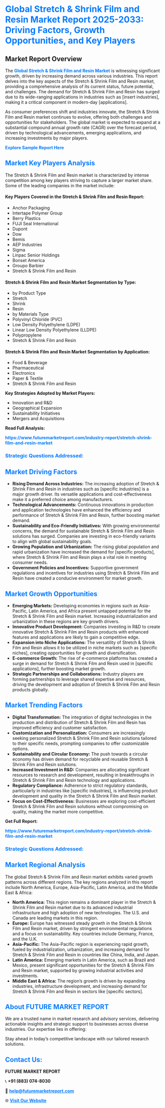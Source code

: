 <h1 style="color: #007BFF;">Global Stretch & Shrink Film and Resin Market Report 2025-2033: Driving Factors, Growth Opportunities, and Key Players</h1>

<section id="overview">
<h2>Market Report Overview</h2>
<p>The <a href="https://www.futuremarketreport.com/industry-report/stretch-shrink-film-and-resin-market" style="color: #007BFF; text-decoration: none;"><strong>Global Stretch & Shrink Film and Resin Market</strong></a> is witnessing significant growth, driven by increasing demand across various industries. This report delves into the key aspects of the Stretch & Shrink Film and Resin market, providing a comprehensive analysis of its current status, future potential, and challenges. The demand for Stretch & Shrink Film and Resin has surged due to its wide-ranging applications in industries such as [insert industries], making it a critical component in modern-day [applications].</p>
<p>As consumer preferences shift and industries innovate, the Stretch & Shrink Film and Resin market continues to evolve, offering both challenges and opportunities for stakeholders. The global market is expected to expand at a substantial compound annual growth rate (CAGR) over the forecast period, driven by technological advancements, emerging applications, and increasing investments by major players.</p>
</section>

<section id="overview">
<p><a href="https://www.futuremarketreport.com/request-sample/reportId=107703" style="color: #007BFF; text-decoration: none;"><strong>Explore Sample Report Here</strong></a></p>
</section>

<section id="key-players">
<h2 style="color: #007BFF;">Market Key Players Analysis</h2>
<p>The Stretch & Shrink Film and Resin market is characterized by intense competition among key players striving to capture a larger market share. Some of the leading companies in the market include:</p>
<h4>Key Players Covered in the Stretch & Shrink Film and Resin Report:</h4>
<ul><li>Anchor Packaging</li><li>Intertape Polymer Group</li><li>Berry Plastics</li><li>FUJI Seal International</li><li>Dupont</li><li>Dow</li><li>Bemis</li><li>AEP Industries</li><li>Sigma</li><li>Linpac Senior Holdings</li><li>Bonset America</li><li>Groupo Barbier</li><li>Stretch &amp; Shrink Film and Resin</li></ul>
<h4>Stretch & Shrink Film and Resin Market Segmentation by Type:</h4>
<ul><li>by Product Type</li><li>Stretch</li><li>Shrink</li><li>Resin</li><li>by Materials Type</li><li>Polyvinyl Chloride (PVC)</li><li>Low Density Polyethylene (LDPE)</li><li>Linear Low Density Polyethylene (LLDPE)</li><li>Polypropylene</li><li>Stretch &amp; Shrink Film and Resin</li></ul>

<h4>Stretch & Shrink Film and Resin Market Segmentation by Application:</h4>
<ul><li>Food &amp; Beverage</li><li>Pharmaceutical</li><li>Electronics</li><li>Paper &amp; Textile</li><li>Stretch &amp; Shrink Film and Resin</li></ul>
<p><strong>Key Strategies Adopted by Market Players:</strong></p>
<ul>
<li>Innovation and R&D</li>
<li>Geographical Expansion</li>
<li>Sustainability Initiatives</li>
<li>Mergers and Acquisitions</li>
</ul>
</section>

<section>
<p><strong>Read Full Analysis: </strong></p><a href="https://www.futuremarketreport.com/industry-report/stretch-shrink-film-and-resin-market" style="color: #007BFF; text-decoration: none;"><strong>https://www.futuremarketreport.com/industry-report/stretch-shrink-film-and-resin-market</strong></a>
<h3 style="color: #007BFF;">Strategic Questions Addressed:</h3>
</section>

<section id="driving-factors">
<h2 style="color: #007BFF;">Market Driving Factors</h2>
<ul>
<li><strong>Rising Demand Across Industries:</strong> The increasing adoption of Stretch & Shrink Film and Resin in industries such as [specific industries] is a major growth driver. Its versatile applications and cost-effectiveness make it a preferred choice among manufacturers.</li>
<li><strong>Technological Advancements:</strong> Continuous innovations in production and application technologies have enhanced the efficiency and performance of Stretch & Shrink Film and Resin, further boosting market demand.</li>
<li><strong>Sustainability and Eco-Friendly Initiatives:</strong> With growing environmental concerns, the demand for sustainable Stretch & Shrink Film and Resin solutions has surged. Companies are investing in eco-friendly variants to align with global sustainability goals.</li>
<li><strong>Growing Population and Urbanization:</strong> The rising global population and rapid urbanization have increased the demand for [specific products], where Stretch & Shrink Film and Resin plays a vital role in meeting consumer needs.</li>
<li><strong>Government Policies and Incentives:</strong> Supportive government regulations and incentives for industries using Stretch & Shrink Film and Resin have created a conducive environment for market growth.</li>
</ul>
</section>

<section id="growth-opportunities">
<h2 style="color: #007BFF;">Market Growth Opportunities</h2>
<ul>
<li><strong>Emerging Markets:</strong> Developing economies in regions such as Asia-Pacific, Latin America, and Africa present untapped potential for the Stretch & Shrink Film and Resin market. Increasing industrialization and urbanization in these regions are key growth drivers.</li>
<li><strong>Innovative Product Development:</strong> Companies investing in R&D to create innovative Stretch & Shrink Film and Resin products with enhanced features and applications are likely to gain a competitive edge.</li>
<li><strong>Expansion into Niche Applications:</strong> The versatility of Stretch & Shrink Film and Resin allows it to be utilized in niche markets such as [specific niches], creating opportunities for growth and diversification.</li>
<li><strong>E-commerce Growth:</strong> The rise of e-commerce platforms has created a surge in demand for Stretch & Shrink Film and Resin used in [specific applications], further boosting market growth.</li>
<li><strong>Strategic Partnerships and Collaborations:</strong> Industry players are forming partnerships to leverage shared expertise and resources, driving the development and adoption of Stretch & Shrink Film and Resin products globally.</li>
</ul>
</section>

<section id="trending-factors">
<h2 style="color: #007BFF;">Market Trending Factors</h2>
<ul>
<li><strong>Digital Transformation:</strong> The integration of digital technologies in the production and distribution of Stretch & Shrink Film and Resin has improved efficiency and customer satisfaction.</li>
<li><strong>Customization and Personalization:</strong> Consumers are increasingly seeking personalized Stretch & Shrink Film and Resin solutions tailored to their specific needs, prompting companies to offer customizable options.</li>
<li><strong>Sustainability and Circular Economy:</strong> The push towards a circular economy has driven demand for recyclable and reusable Stretch & Shrink Film and Resin solutions.</li>
<li><strong>Increased Investment in R&D:</strong> Companies are allocating significant resources to research and development, resulting in breakthroughs in Stretch & Shrink Film and Resin technology and applications.</li>
<li><strong>Regulatory Compliance:</strong> Adherence to strict regulatory standards, particularly in industries like [specific industries], is influencing product development and quality in the Stretch & Shrink Film and Resin market.</li>
<li><strong>Focus on Cost-Effectiveness:</strong> Businesses are exploring cost-efficient Stretch & Shrink Film and Resin solutions without compromising on quality, making the market more competitive.</li>
</ul>
</section>

<section>
<p><strong>Get Full Report: </strong></p><a href="https://www.futuremarketreport.com/industry-report/stretch-shrink-film-and-resin-market" style="color: #007BFF; text-decoration: none;"><strong>https://www.futuremarketreport.com/industry-report/stretch-shrink-film-and-resin-market</strong></a>
<h3 style="color: #007BFF;">Strategic Questions Addressed:</h3>
</section>


<section id="regional-analysis">
<h2 style="color: #007BFF;">Market Regional Analysis</h2>
<p>The global Stretch & Shrink Film and Resin market exhibits varied growth patterns across different regions. The key regions analyzed in this report include North America, Europe, Asia-Pacific, Latin America, and the Middle East & Africa:</p>
<ul>
<li><strong>North America:</strong> This region remains a dominant player in the Stretch & Shrink Film and Resin market due to its advanced industrial infrastructure and high adoption of new technologies. The U.S. and Canada are leading markets in this region.</li>
<li><strong>Europe:</strong> Europe has witnessed steady growth in the Stretch & Shrink Film and Resin market, driven by stringent environmental regulations and a focus on sustainability. Key countries include Germany, France, and the U.K.</li>
<li><strong>Asia-Pacific:</strong> The Asia-Pacific region is experiencing rapid growth, fueled by industrialization, urbanization, and increasing demand for Stretch & Shrink Film and Resin in countries like China, India, and Japan.</li>
<li><strong>Latin America:</strong> Emerging markets in Latin America, such as Brazil and Mexico, present significant opportunities for the Stretch & Shrink Film and Resin market, supported by growing industrial activities and investments.</li>
<li><strong>Middle East & Africa:</strong> The region’s growth is driven by expanding industries, infrastructure development, and increasing demand for Stretch & Shrink Film and Resin in sectors like [specific sectors].</li>
</ul>
</section>

<footer>
<h2 style="color: #007BFF;">About FUTURE MARKET REPORT</h2>
<p>We are a trusted name in market research and advisory services, delivering actionable insights and strategic support to businesses across diverse industries. Our expertise lies in offering:</p>

<p>Stay ahead in today’s competitive landscape with our tailored research solutions.</p>

<h2 style="color: #007BFF;">Contact Us:</h2>
<p><strong>FUTURE MARKET REPORT</strong></p>
<p>📞 <strong>+91 (883) 074-8030</strong></p>
<p>📧 <strong><a href="mailto:help@futuremarketreport.com" style="color: #007BFF;">help@futuremarketreport.com</a></strong></p>
<p>🌐 <strong><a href="https://www.futuremarketreport.com/" style="color: #007BFF;">Visit Our Website</a></strong></p>
</footer>